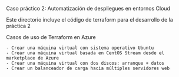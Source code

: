 Caso práctico 2: Automatización de despliegues en entornos Cloud

Este directorio incluye el código de terraform para el desarrollo de la práctica 2

Casos de uso de Terraform en Azure

	- Crear una máquina virtual con sistema operativo Ubuntu
	- Crear una máquina virtual basada en CentOS Stream desde el marketplace de Azure
	- Crear una máquina virtual con dos discos: arranque + datos
	- Crear un balanceador de carga hacia múltiples servidores web
